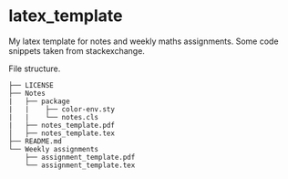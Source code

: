 # latex_template
My latex template for notes and weekly maths assignments.
Some code snippets taken from stackexchange.

File structure.
```
├── LICENSE
├── Notes  
|   ├── package
|   |    ├── color-env.sty
|   |    └── notes.cls
|   ├── notes_template.pdf
│   ├── notes_template.tex
├── README.md
└── Weekly assignments
    ├── assignment_template.pdf
    └── assignment_template.tex
```
